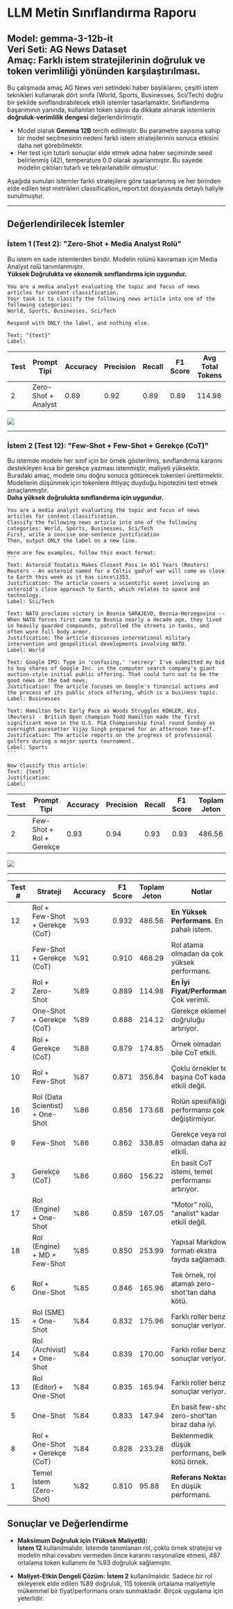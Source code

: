 # LLM Metin Sınıflandırma Raporu

**Model:** gemma-3-12b-it  
**Veri Seti:** AG News Dataset  
**Amaç:** Farklı istem stratejilerinin doğruluk ve token verimliliği yönünden karşılaştırılması.  
---
Bu çalışmada amaç AG News veri setindeki haber başlıklarını, çeşitli istem teknikleri kullanarak dört sınıfa (World, Sports, Businesses, Sci/Tech) doğru bir şekilde sınıflandırabilecek etkili istemler tasarlamaktır. Sınıflandırma başarımının yanında, kullanılan token sayısı da dikkate alınarak istemlerin **doğruluk-verimlilik dengesi** değerlendirilmiştir.
  
* Model olarak  **Gemma 12B** tercih edilmiştir. Bu parametre sayısına sahip bir model seçilmesinin nedeni farklı istem stratejilerinin sonuca etkisini daha net görebilmektir.  
* Her test için tutarlı sonuçlar elde etmek adına haber seçiminde seed belirlenmiş (42), temperature 0.0 olarak ayarlanmıştır. Bu sayede modelin çıktıları tutarlı ve tekrarlanabilir olmuştur.

Aşağıda sunulan istemler farklı stratejilere göre tasarlanmış ve her birinden elde edilen test metrikleri classification_report.txt dosyasında detaylı haliyle sunulmuştur.

---

## Değerlendirilecek İstemler  

### İstem 1 (Test 2): "Zero-Shot + Media Analyst Rolü"
Bu istem en sade istemlerden biridir. Modelin rolünü kavraması için Media Analyst rolü tanımlanmıştır.  
**Yüksek Doğrulukta ve ekonomik sınıflandırma için uygundur.**

```
You are a media analyst evaluating the topic and focus of news articles for content classification.
Your task is to classify the following news article into one of the following categories:
World, Sports, Businesses, Sci/Tech

Respond with ONLY the label, and nothing else.

Text: "{text}"
Label:
```

| Test | Prompt Tipi         | Accuracy | Precision | Recall | F1 Score | Avg Total Tokens |
| ---- |---------------------| -------- | --------- | ------ | -------- |------------------|
| 2    | Zero-Shot + Analyst | 0.89     | 0.92      | 0.89   | 0.89     | 114.98           |


![](.\stats\cm_2.png)

---

### İstem 2 (Test 12): "Few-Shot + Few-Shot + Gerekçe (CoT)"
Bu istemde modele her sınıf için bir örnek gösterilmiş, sınıflandırma kararını destekleyen kısa bir gerekçe yazması istenmiştir, maliyeti yüksektir. Buradaki amaç, modele onu doğru sonuca götürecek tokenleri ürettirmektir.
Modellerin düşünmek için tokenlere ihtiyaç duyduğu hipotezini test etmek amaçlanmıştır.  
**Daha yüksek doğrulukta sınıflandırma için uygundur.**


````
You are a media analyst evaluating the topic and focus of news articles for content classification.
Classify the following news article into one of the following categories: World, Sports, Businesses, Sci/Tech
First, write a concise one-sentence justification
Then, output ONLY the label on a new line.

Here are few examples, follow this exact format:
```
Text: Asteroid Toutatis Makes Closest Pass in 651 Years (Reuters) Reuters - An asteroid named for a Celtic god\of war will come as close to Earth this week as it has since\1353.
Justification: The article covers a scientific event involving an asteroid's close approach to Earth, which relates to space and technology.
Label: Sci/Tech

Text: NATO proclaims victory in Bosnia SARAJEVO, Bosnia-Herzegovina -- When NATO forces first came to Bosnia nearly a decade ago, they lived in heavily guarded compounds, patrolled the streets in tanks, and often wore full body armor.
Justification: The article discusses international military intervention and geopolitical developments involving NATO.
Label: World

Text: Google IPO: Type in 'confusing,' 'secrecy' I've submitted my bid to buy shares of Google Inc. in the computer search company's giant auction-style initial public offering. That could turn out to be the good news or the bad news.
Justification: The article focuses on Google's financial actions and the process of its public stock offering, which is a business topic.
Label: Businesses

Text: Hamilton Sets Early Pace as Woods Struggles KOHLER, Wis. (Reuters) - British Open champion Todd Hamilton made the first significant move in the U.S. PGA Championship final round Sunday as overnight pacesetter Vijay Singh prepared for an afternoon tee-off.
Justification: The article reports on the progress of professional golfers during a major sports tournament.
Label: Sports
```

Now classify this article:
Text: {text}
Justification:
Label:
````

| Test | Prompt Tipi              | Accuracy | Precision | Recall | F1 Score | Toplam Jeton      |
| ---- |--------------------------|----------|-----------|--------|----------|-------------------|
| 2    | Few-Shot + Rol + Gerekçe | 0.93     | 0.94      | 0.93   | 0.93     | 486.56            |

![](.\stats\cm_12.png)

---

| Test # | Strateji                        | Accuracy | F1 Score | Toplam Jeton | Notlar                                            |
|--------|---------------------------------|----------|----------|---------------|---------------------------------------------------|
| 12     | Rol + Few-Shot + Gerekçe (CoT)  | %93      | 0.932    | 486.56        | **En Yüksek Performans**. En pahalı istem.        |
| 11     | Few-Shot + Gerekçe (CoT)        | %91      | 0.910    | 468.29        | Rol atama olmadan da çok yüksek performans.       |
| 2      | Rol + Zero-Shot                 | %89      | 0.889    | 114.98        | **En İyi Fiyat/Performans**. Çok verimli.         |
| 7      | One-Shot + Gerekçe (CoT)        | %89      | 0.888    | 214.12        | Gerekçe eklemek doğruluğu artırıyor.              |
| 4      | Rol + Gerekçe (CoT)             | %88      | 0.879    | 174.85        | Örnek olmadan bile CoT etkili.                    |
| 10     | Rol + Few-Shot                  | %87      | 0.871    | 356.84        | Çoklu örnekler tek başına CoT kadar etkili değil. |
| 16     | Rol (Data Scientist) + One-Shot | %86      | 0.856    | 173.68        | Rolün spesifikliği performansı çok değiştirmiyor. |
| 9      | Few-Shot                        | %86      | 0.862    | 338.85        | Gerekçe veya rol olmadan daha az etkili.          |
| 3      | Gerekçe (CoT)                   | %86      | 0.860    | 156.22        | En basit CoT istemi, temel performansı artırıyor. |
| 17     | Rol (Engine) + One-Shot         | %86      | 0.859    | 167.05        | "Motor" rolü, "analist" kadar etkili değil.       |
| 18     | Rol (Engine) + MD + Few-Shot    | %85      | 0.850    | 253.99        | Yapısal Markdown formatı ekstra fayda sağlamadı.  |
| 6      | Rol + One-Shot                  | %85      | 0.846    | 165.96        | Tek örnek, rol atamalı zero-shot'tan daha kötü.   |
| 15     | Rol (SME) + One-Shot            | %84      | 0.832    | 175.96        | Farklı roller benzer sonuçlar veriyor.            |
| 14     | Rol (Archivist) + One-Shot      | %84      | 0.839    | 170.00        | Farklı roller benzer sonuçlar veriyor.            |
| 13     | Rol (Editor) + One-Shot         | %84      | 0.835    | 165.94        | Farklı roller benzer sonuçlar veriyor.            |
| 5      | One-Shot                        | %84      | 0.833    | 147.94        | En basit few-shot, zero-shot'tan biraz daha iyi.  |
| 8      | Rol + One-Shot + Gerekçe (CoT)  | %84      | 0.828    | 233.28        | Beklenmedik düşük performans, belki kötü örnek.   |
| 1      | Temel İstem (Zero-Shot)         | %82      | 0.810    | 95.88         | **Referans Noktası**. En düşük performans.        |

## Sonuçlar ve Değerlendirme

* **Maksimum Doğruluk için (Yüksek Maliyetli):**  
**İstem 12** kullanılmalıdır. İstemde tanımlanan rol, çoklu örnek stratejisi ve modelin nihai cevabını vermeden önce kararını rasyonalize etmesi, 487 ortalama token kullanımı ile %93 doğruluk sağlamıştır.


* **Maliyet-Etkin Dengeli Çözüm:**
**İstem 2** kullanılmalıdır. Sadece bir rol ekleyerek elde edilen %89 doğruluk, 115 tokenlik ortalama maliyetiyle mükemmel bir fiyat/performans oranı sunmaktadır. Birçok uygulama için yeterlidir.